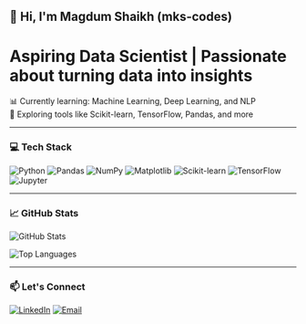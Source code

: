 ## 👋 Hi, I'm Magdum Shaikh (mks-codes)

# Aspiring Data Scientist | Passionate about turning data into insights  
📊 Currently learning: Machine Learning, Deep Learning, and NLP  
🧠 Exploring tools like Scikit-learn, TensorFlow, Pandas, and more

---

### 💻 Tech Stack

![Python](https://img.shields.io/badge/-Python-3776AB?style=flat&logo=python&logoColor=white)
![Pandas](https://img.shields.io/badge/-Pandas-150458?style=flat&logo=pandas)
![NumPy](https://img.shields.io/badge/-NumPy-013243?style=flat&logo=numpy)
![Matplotlib](https://img.shields.io/badge/-Matplotlib-11557C?style=flat)
![Scikit-learn](https://img.shields.io/badge/-Scikit--learn-F7931E?style=flat&logo=scikit-learn)
![TensorFlow](https://img.shields.io/badge/-TensorFlow-FF6F00?style=flat&logo=tensorflow&logoColor=white)
![Jupyter](https://img.shields.io/badge/-Jupyter-F37626?style=flat&logo=jupyter)

---

### 📈 GitHub Stats

![GitHub Stats](https://github-readme-stats.vercel.app/api?username=mks-codes&show_icons=true&theme=radical)

![Top Languages](https://github-readme-stats.vercel.app/api/top-langs/?username=mks-codes&layout=compact&theme=radical)

---

### 📫 Let's Connect

[![LinkedIn](https://img.shields.io/badge/-LinkedIn-blue?style=flat&logo=linkedin&logoColor=white)](https://linkedin.com/in/your-link)
[![Email](https://img.shields.io/badge/-Email-D14836?style=flat&logo=gmail&logoColor=white)](mailto:your-email@gmail.com)
